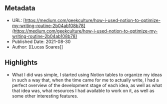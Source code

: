 ## Metadata
* URL: [https://medium.com/geekculture/how-i-used-notion-to-optimize-my-writing-routine-2b04ab108b78](https://medium.com/geekculture/how-i-used-notion-to-optimize-my-writing-routine-2b04ab108b78)
* Published Date: 2021-08-30
* Author: [[Lucas Soares]]

## Highlights
* What I did was simple, I started using Notion tables to organize my ideas in such a way that, when the time came for me to actually write, I had a perfect overview of the development stage of each idea, as well as what that idea was, what resources I had available to work on it, as well as some other interesting features.